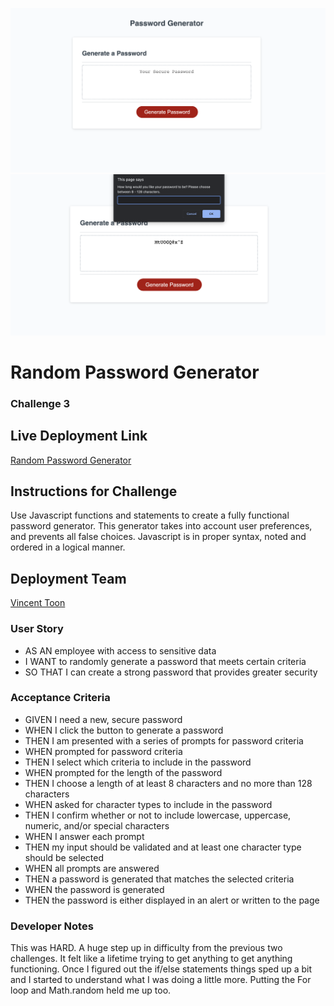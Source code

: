 ![screenshot of front page](./images/password-front.png)
![screenshot of front page functioning](./images/password-func.png)

# Random Password Generator
### Challenge 3

## Live Deployment Link
[Random Password Generator](*...)

## Instructions for Challenge

Use Javascript functions and statements to create a fully functional password generator. This generator takes into account user preferences, and prevents all false choices. Javascript is in proper syntax, noted and ordered in a logical manner.

## Deployment Team

[Vincent Toon](https://github.com/Vincenttoon)

### User Story
- AS AN employee with access to sensitive data
- I WANT to randomly generate a password that meets certain criteria
- SO THAT I can create a strong password that provides greater security

### Acceptance Criteria
- GIVEN I need a new, secure password
- WHEN I click the button to generate a password
- THEN I am presented with a series of prompts for password criteria
- WHEN prompted for password criteria
- THEN I select which criteria to include in the password
- WHEN prompted for the length of the password
- THEN I choose a length of at least 8 characters and no more than 128 characters
- WHEN asked for character types to include in the password
- THEN I confirm whether or not to include lowercase, uppercase, numeric, and/or special characters
- WHEN I answer each prompt
- THEN my input should be validated and at least one character type should be selected
- WHEN all prompts are answered
- THEN a password is generated that matches the selected criteria
- WHEN the password is generated
- THEN the password is either displayed in an alert or written to the page

### Developer Notes

This was HARD. A huge step up in difficulty from the previous two challenges. It felt like a lifetime trying to get anything to get anything functioning. Once I figured out the if/else statements things sped up a bit and I started to understand what I was doing a little more. Putting the For loop and Math.random held me up too.